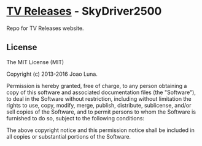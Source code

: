 # [TV Releases](http://skydriver2500.github.io/tv-releases/) - SkyDriver2500

Repo for TV Releases website.

## License

The MIT License (MIT)

Copyright (c) 2013-2016 Joao Luna.

Permission is hereby granted, free of charge, to any person obtaining a copy
of this software and associated documentation files (the "Software"), to deal
in the Software without restriction, including without limitation the rights
to use, copy, modify, merge, publish, distribute, sublicense, and/or sell
copies of the Software, and to permit persons to whom the Software is
furnished to do so, subject to the following conditions:

The above copyright notice and this permission notice shall be included in
all copies or substantial portions of the Software.

